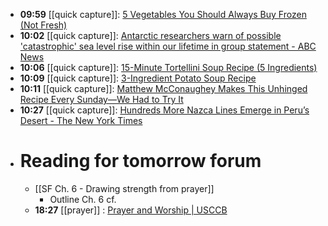 - **09:59** [[quick capture]]:  [5 Vegetables You Should Always Buy Frozen (Not Fresh)](https://www.simplyrecipes.com/vegetables-to-always-buy-frozen-8743822)
- **10:02** [[quick capture]]:  [Antarctic researchers warn of possible 'catastrophic' sea level rise within our lifetime in group statement - ABC News](https://www.abc.net.au/news/2024-11-22/researchers-warn-of-possible-catastrophic-sea-level-rise/104626804)
- **10:06** [[quick capture]]:  [15-Minute Tortellini Soup Recipe (5 Ingredients)](https://www.simplyrecipes.com/15-minute-tortellini-soup-recipe-8745971)
- **10:09** [[quick capture]]:  [3-Ingredient Potato Soup Recipe](https://www.allrecipes.com/3-ingredient-potato-soup-recipe-8744734)
- **10:11** [[quick capture]]:  [Matthew McConaughey Makes This Unhinged Recipe Every Sunday—We Had to Try It](https://www.allrecipes.com/matthew-mcconaughey-tuna-salad-recipe-8749442)
- **10:27** [[quick capture]]:  [Hundreds More Nazca Lines Emerge in Peru’s Desert - The New York Times](https://www.nytimes.com/2024/11/23/science/nazca-lines-peru-ai.html)
- # Reading for tomorrow forum
	- [[SF Ch. 6 - Drawing strength from prayer]]
		- Outline Ch. 6 cf.
	- **18:27** [[prayer]] :  [Prayer and Worship | USCCB](https://www.usccb.org/node/25831#:~:text=go%20and%20pray.%22-,St.,John%20Damascene%2C%20De%20Fide%20Orth.)